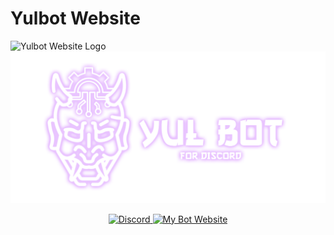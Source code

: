 # Yulbot Website

![Yulbot Website Logo]()
<img src="image.png" alt="img">

<div>
  
  <p align="center">
    <a href="https://discord.gg/geJF43E">
        <img src="https://img.shields.io/static/v1?logo=discord&label=&message=Discord&color=36393f&style=flat-square" alt="Discord">
    </a>
    <a href="https://yulbot.vercel.app">
        <img src="https://img.shields.io/badge/YulBot-Website-EC3E85" alt="My Bot Website" />
    </a>
</div>

